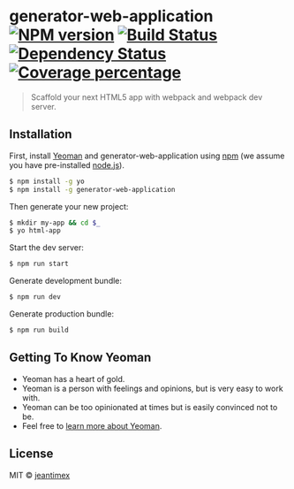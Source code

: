 # generator-web-application [![NPM version][npm-image]][npm-url] [![Build Status][travis-image]][travis-url] [![Dependency Status][daviddm-image]][daviddm-url] [![Coverage percentage][coveralls-image]][coveralls-url]

> Scaffold your next HTML5 app with webpack and webpack dev server.

## Installation

First, install [Yeoman](http://yeoman.io) and generator-web-application using [npm](https://www.npmjs.com/) (we assume you have pre-installed [node.js](https://nodejs.org/)).

```bash
$ npm install -g yo
$ npm install -g generator-web-application
```

Then generate your new project:

```bash
$ mkdir my-app && cd $_
$ yo html-app
```

Start the dev server:

```bash
$ npm run start
```

Generate development bundle:

```bash
$ npm run dev
```

Generate production bundle:

```bash
$ npm run build
```

## Getting To Know Yeoman

- Yeoman has a heart of gold.
- Yeoman is a person with feelings and opinions, but is very easy to work with.
- Yeoman can be too opinionated at times but is easily convinced not to be.
- Feel free to [learn more about Yeoman](http://yeoman.io/).

## License

MIT © [jeantimex](https://github.com/jeantimex)

[npm-image]: https://badge.fury.io/js/generator-web-application.svg
[npm-url]: https://npmjs.org/package/generator-web-application
[travis-image]: https://travis-ci.com/jeantimex/generator-web-application.svg?branch=master
[travis-url]: https://travis-ci.com/jeantimex/generator-web-application
[daviddm-image]: https://david-dm.org/jeantimex/generator-web-application.svg?theme=shields.io
[daviddm-url]: https://david-dm.org/jeantimex/generator-web-application
[coveralls-image]: https://coveralls.io/repos/jeantimex/generator-web-application/badge.svg
[coveralls-url]: https://coveralls.io/r/jeantimex/generator-web-application
